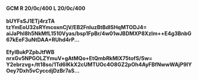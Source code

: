 #### GCM R 20/0c/400 L 20/0c/400
**bUYFsSJ1ETj4rzTA**<br/>**tzYmEoU32sRYmcoxnCjV/EB2FnIuzBtBdISHqMTODJ4=**<br/>**aiJaPhI8h5NkMfL1510Vyas/bsp1FpBr/4w01wJBDMXP8Xzlm++E4g3BnbG67kEeF3uNtDAA+RUhd4rP...**<br/><br/>
**EfyIBukPZpbJtfWB**<br/>**nrxGv5NPGOLZYmuV+gAtMQo+EtQmbRkMIX75tofS/Sw=**<br/>**Y2ebrzvg+/tt18so/1Td6IKkX2cUMTUOc4O8GZ2pOh4AyFBfNwwWAjP9IYOey7Dxh5vCyccdjDzBr7aS...**